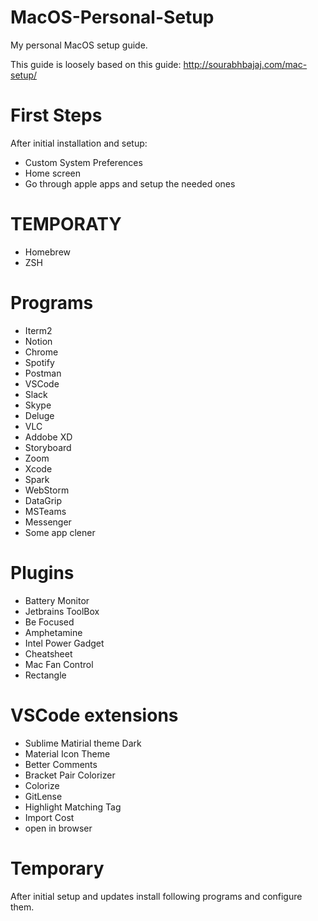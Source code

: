 # MacOS-Personal-Setup
My personal MacOS setup guide.

This guide is loosely based on this guide:
http://sourabhbajaj.com/mac-setup/

# First Steps

After initial installation and setup:

- Custom System Preferences
- Home screen
- Go through apple apps and setup the needed ones



# TEMPORATY

- Homebrew
- ZSH

# Programs

- Iterm2
- Notion
- Chrome
- Spotify
- Postman
- VSCode
- Slack
- Skype
- Deluge
- VLC
- Addobe XD
- Storyboard
- Zoom
- Xcode
- Spark
- WebStorm
- DataGrip
- MSTeams
- Messenger
- Some app clener

# Plugins

- Battery Monitor
- Jetbrains ToolBox
- Be Focused
- Amphetamine
- Intel Power Gadget
- Cheatsheet
- Mac Fan Control
- Rectangle

# VSCode extensions

- Sublime Matirial theme Dark
- Material Icon Theme
- Better Comments
- Bracket Pair Colorizer
- Colorize
- GitLense
- Highlight Matching Tag
- Import Cost
- open in browser

# Temporary

After initial setup and updates install following programs and configure them.
